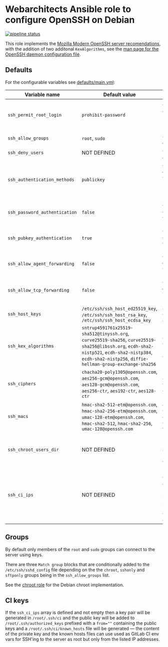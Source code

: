 # Webarchitects Ansible role to configure OpenSSH on Debian

[![pipeline status](https://git.coop/webarch/ssh/badges/master/pipeline.svg)](https://git.coop/webarch/ssh/-/commits/master)

This role implements the [Mozilla Modern OpenSSH server recomendations](https://infosec.mozilla.org/guidelines/openssh#modern-openssh-67), with the addition of two additonal `KexAlgorithms`, see the [man page for the OpenSSH daemon configuration file](https://man.openbsd.org/sshd_config).

## Defaults

For the configurable variables see [defaults/main.yml](defaults/main.yml):

| Variable name                 | Default value                                                                                                                                                                                           | Comment                                                                                                                                                                                                                                         |
|-------------------------------|---------------------------------------------------------------------------------------------------------------------------------------------------------------------------------------------------------|-------------------------------------------------------------------------------------------------------------------------------------------------------------------------------------------------------------------------------------------------|
| `ssh_permit_root_login`       | `prohibit-password`                                                                                                                                                                                     | A boolean or a string, [PermitRootLogin](https://man.openbsd.org/sshd_config#PermitRootLogin) allows `yes`, `no` and `prohibit-password`, use `true`, `false` or `prohibit-password`                                                            |
| `ssh_allow_groups`            | `root`, `sudo`                                                                                                                                                                                          | An array of groups for [AllowGroups](https://man.openbsd.org/sshd_config#AllowGroups)                                                                                                                                                           |
| `ssh_deny_users`              | NOT DEFINED                                                                                                                                                                                             | An array of users for [DenyUsers](https://man.openbsd.org/sshd_config#DenyUsers)                                                                                                                                                                |
| `ssh_authentication_methods`  | `publickey`                                                                                                                                                                                             | A string, [AuthenticationMethods](https://man.openbsd.org/sshd_config#AuthenticationMethods) one or more lists of comma-separated authentication method names, or the single string `any`                                                       |
| `ssh_password_authentication` | `false`                                                                                                                                                                                                 | A boolean, [PasswordAuthentication](https://man.openbsd.org/sshd_config#PasswordAuthentication) allows `yes` or `no`, use `true` or `false`                                                                                                     |
| `ssh_pubkey_authentication`   | `true`                                                                                                                                                                                                  | A boolean, [PubkeyAuthentication](https://man.openbsd.org/sshd_config#PubkeyAuthentication) allows `yes` or `no`, use `true` or `false`                                                                                                         |
| `ssh_allow_agent_forwarding`  | `false`                                                                                                                                                                                                 | A boolean, [AllowAgentForwarding](https://man.openbsd.org/sshd_config#AllowAgentForwarding) allows `yes` or `no`, use `true` or `false`                                                                                                         |
| `ssh_allow_tcp_forwarding`    | `false`                                                                                                                                                                                                 | A boolean or a string, [AllowTcpForwarding](https://man.openbsd.org/sshd_config#AllowTcpForwarding) allows `yes`, `all` or `remote`, use `true`, `false`, `all` or `remote`                                                                     |
| `ssh_host_keys`               | `/etc/ssh/ssh_host_ed25519_key`, `/etc/ssh/ssh_host_rsa_key`, `/etc/ssh/ssh_host_ecdsa_key`                                                                                                             | An array, [HostKey](https://man.openbsd.org/sshd_config#HostKey) allows a comma-separated list, use an array of file paths                                                                                                                      |
| `ssh_kex_algorithms`          | `sntrup4591761x25519-sha512@tinyssh.org`, `curve25519-sha256`, `curve25519-sha256@libssh.org`, `ecdh-sha2-nistp521`, `ecdh-sha2-nistp384`, `ecdh-sha2-nistp256`, `diffie-hellman-group-exchange-sha256` | An array, [KexAlgorithms](https://man.openbsd.org/sshd_config#KexAlgorithms) allows a comma-separated list, use an array of algorithms                                                                                                          |
| `ssh_ciphers`                 | `chacha20-poly1305@openssh.com`, `aes256-gcm@openssh.com`, `aes128-gcm@openssh.com`, `aes256-ctr`, `aes192-ctr`, `aes128-ctr`                                                                           | An array, [Ciphers](https://man.openbsd.org/sshd_config#Ciphers) allows a comma-separated list, use an array of ciphers                                                                                                                         |
| `ssh_macs`                    | `hmac-sha2-512-etm@openssh.com`, `hmac-sha2-256-etm@openssh.com`, `umac-128-etm@openssh.com`, `hmac-sha2-512`, `hmac-sha2-256`, `umac-128@openssh.com`                                                  | An array, [Macs](https://man.openbsd.org/sshd_config#MACs) allows a comma-separated list, use an array of ciphers, the use of a `+`, `-` or `^` at the start of the list is not supported                                                       |
| `ssh_chroot_users_dir`        | NOT DEFINED                                                                                                                                                                                             | Directory under which users in the chroot will be chrooted to a directory matching their user name, for example `/chroots/%u`                                                                                                                   |
| `ssh_ci_ips`                  | NOT DEFINED                                                                                                                                                                                             | If the ssh_ci_ips array is defined and not empty then a key pair will be generated in `/root/.ssh/ci` and the public key will be added to `/root/.ssh/authorized_keys` prefixed with a `from=""` containing the public key and the IP addresses |

## Groups

By default only members of the `root` and `sudo` groups can connect to the server using keys.

There are three `Match group` blocks that are conditionally added to the `/etc/ssh/sshd_config` file depending on the the `chroot`, `sshonly` and `sftponly` groups being in the `ssh_allow_groups` list.

See the [chroot role](https://git.coop/webarch/chroot) for the Debian chroot implementation.

## CI keys

If the `ssh_ci_ips` array is defined and not empty then a key pair will be generated in `/root/.ssh/ci` and the public key will be added to `/root/.ssh/authorized_keys` prefixed with a `from=""` containing the public keys and a `/root/.ssh/ci/known_hosts` file will be generated &mdash; the content of the private key and the known hosts files can use used as GitLab CI env vars for SSH'ing to the server as root but only from the listed IP addresses.
